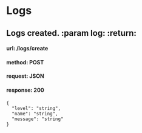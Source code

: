 # Logs 
## Logs created. :param log: :return:
#### url: /logs/create
#### method: POST
#### request: JSON
#### response: 200
````
{
  "level": "string",
  "name": "string",
  "message": "string"
}
````